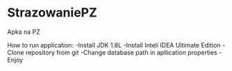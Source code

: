 # StrazowaniePZ
Apka na PZ

How to run application:
-Install JDK 1.8L
-Install Inteli IDEA Ultimate Edition
-Clone repository from git
-Change database path in apllication properties
-Enjoy
